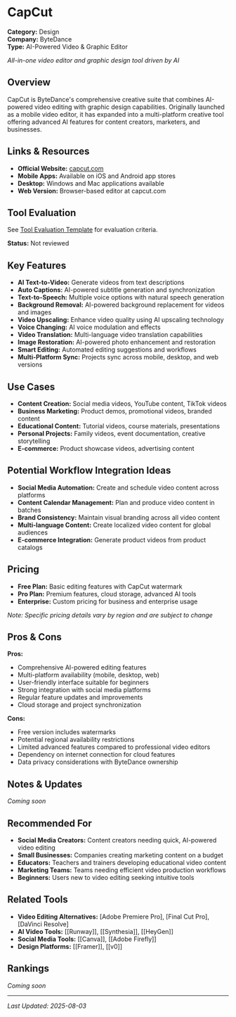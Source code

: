 # CapCut

**Category:** Design  
**Company:** ByteDance  
**Type:** AI-Powered Video & Graphic Editor  

*All-in-one video editor and graphic design tool driven by AI*

## Overview
CapCut is ByteDance's comprehensive creative suite that combines AI-powered video editing with graphic design capabilities. Originally launched as a mobile video editor, it has expanded into a multi-platform creative tool offering advanced AI features for content creators, marketers, and businesses.

## Links & Resources
- **Official Website:** [capcut.com](https://www.capcut.com)
- **Mobile Apps:** Available on iOS and Android app stores
- **Desktop:** Windows and Mac applications available
- **Web Version:** Browser-based editor at capcut.com

## Tool Evaluation
See [Tool Evaluation Template](../Tool%20Evaluation%20Template.md) for evaluation criteria. 

**Status:** Not reviewed

## Key Features
- **AI Text-to-Video:** Generate videos from text descriptions
- **Auto Captions:** AI-powered subtitle generation and synchronization
- **Text-to-Speech:** Multiple voice options with natural speech generation
- **Background Removal:** AI-powered background replacement for videos and images
- **Video Upscaling:** Enhance video quality using AI upscaling technology
- **Voice Changing:** AI voice modulation and effects
- **Video Translation:** Multi-language video translation capabilities
- **Image Restoration:** AI-powered photo enhancement and restoration
- **Smart Editing:** Automated editing suggestions and workflows
- **Multi-Platform Sync:** Projects sync across mobile, desktop, and web versions

## Use Cases
- **Content Creation:** Social media videos, YouTube content, TikTok videos
- **Business Marketing:** Product demos, promotional videos, branded content
- **Educational Content:** Tutorial videos, course materials, presentations
- **Personal Projects:** Family videos, event documentation, creative storytelling
- **E-commerce:** Product showcase videos, advertising content

## Potential Workflow Integration Ideas
- **Social Media Automation:** Create and schedule video content across platforms
- **Content Calendar Management:** Plan and produce video content in batches
- **Brand Consistency:** Maintain visual branding across all video content
- **Multi-language Content:** Create localized video content for global audiences
- **E-commerce Integration:** Generate product videos from product catalogs

## Pricing
- **Free Plan:** Basic editing features with CapCut watermark
- **Pro Plan:** Premium features, cloud storage, advanced AI tools
- **Enterprise:** Custom pricing for business and enterprise usage

*Note: Specific pricing details vary by region and are subject to change*

## Pros & Cons

**Pros:**
- Comprehensive AI-powered editing features
- Multi-platform availability (mobile, desktop, web)
- User-friendly interface suitable for beginners
- Strong integration with social media platforms
- Regular feature updates and improvements
- Cloud storage and project synchronization

**Cons:**
- Free version includes watermarks
- Potential regional availability restrictions
- Limited advanced features compared to professional video editors
- Dependency on internet connection for cloud features
- Data privacy considerations with ByteDance ownership

## Notes & Updates
*Coming soon*

## Recommended For
- **Social Media Creators:** Content creators needing quick, AI-powered video editing
- **Small Businesses:** Companies creating marketing content on a budget
- **Educators:** Teachers and trainers developing educational video content
- **Marketing Teams:** Teams needing efficient video production workflows
- **Beginners:** Users new to video editing seeking intuitive tools

## Related Tools
- **Video Editing Alternatives:** [Adobe Premiere Pro], [Final Cut Pro], [DaVinci Resolve]
- **AI Video Tools:** [[Runway]], [[Synthesia]], [[HeyGen]]
- **Social Media Tools:** [[Canva]], [[Adobe Firefly]]
- **Design Platforms:** [[Framer]], [[v0]]

## Rankings
*Coming soon*

---

*Last Updated: 2025-08-03*